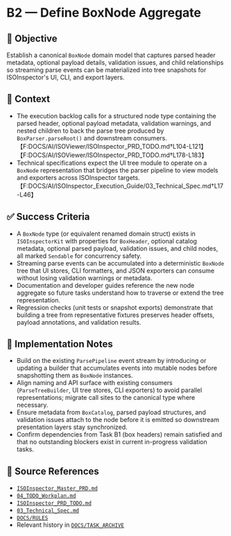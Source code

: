 # B2 — Define BoxNode Aggregate

## 🎯 Objective
Establish a canonical `BoxNode` domain model that captures parsed header metadata, optional payload details, validation issues, and child relationships so streaming parse events can be materialized into tree snapshots for ISOInspector's UI, CLI, and export layers.

## 🧩 Context
- The execution backlog calls for a structured node type containing the parsed header, optional payload metadata, validation warnings, and nested children to back the parse tree produced by `BoxParser.parseRoot()` and downstream consumers.【F:DOCS/AI/ISOViewer/ISOInspector_PRD_TODO.md†L104-L121】【F:DOCS/AI/ISOViewer/ISOInspector_PRD_TODO.md†L178-L183】
- Technical specifications expect the UI tree module to operate on a `BoxNode` representation that bridges the parser pipeline to view models and exporters across ISOInspector targets.【F:DOCS/AI/ISOInspector_Execution_Guide/03_Technical_Spec.md†L17-L46】

## ✅ Success Criteria
- A `BoxNode` type (or equivalent renamed domain struct) exists in `ISOInspectorKit` with properties for `BoxHeader`, optional catalog metadata, optional parsed payload, validation issues, and child nodes, all marked `Sendable` for concurrency safety.
- Streaming parse events can be accumulated into a deterministic `BoxNode` tree that UI stores, CLI formatters, and JSON exporters can consume without losing validation warnings or metadata.
- Documentation and developer guides reference the new node aggregate so future tasks understand how to traverse or extend the tree representation.
- Regression checks (unit tests or snapshot exports) demonstrate that building a tree from representative fixtures preserves header offsets, payload annotations, and validation results.

## 🔧 Implementation Notes
- Build on the existing `ParsePipeline` event stream by introducing or updating a builder that accumulates events into mutable nodes before snapshotting them as `BoxNode` instances.
- Align naming and API surface with existing consumers (`ParseTreeBuilder`, UI tree stores, CLI exporters) to avoid parallel representations; migrate call sites to the canonical type where necessary.
- Ensure metadata from `BoxCatalog`, parsed payload structures, and validation issues attach to the node before it is emitted so downstream presentation layers stay synchronized.
- Confirm dependencies from Task B1 (box headers) remain satisfied and that no outstanding blockers exist in current in-progress validation tasks.

## 🧠 Source References
- [`ISOInspector_Master_PRD.md`](../AI/ISOViewer/ISOInspector_PRD_Full/ISOInspector_Master_PRD.md)
- [`04_TODO_Workplan.md`](../AI/ISOInspector_Execution_Guide/04_TODO_Workplan.md)
- [`ISOInspector_PRD_TODO.md`](../AI/ISOViewer/ISOInspector_PRD_TODO.md)
- [`03_Technical_Spec.md`](../AI/ISOInspector_Execution_Guide/03_Technical_Spec.md)
- [`DOCS/RULES`](../RULES)
- Relevant history in [`DOCS/TASK_ARCHIVE`](../TASK_ARCHIVE)
